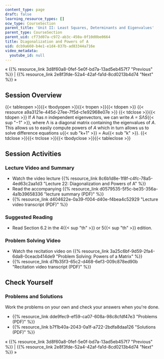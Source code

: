 ```yaml
---
content_type: page
draft: false
learning_resource_types: []
ocw_type: CourseSection
parent_title: 'Unit II: Least Squares, Determinants and Eigenvalues'
parent_type: CourseSection
parent_uid: cf73d07a-c972-ab3c-450a-0f10d0be0664
title: Diagonalization and Powers of A
uid: dcb9a660-b4e1-e1d4-837b-ad83344a716e
video_metadata:
  youtube_id: null
---
```

« {{% resource_link 3d8f60a8-0fef-5e0f-bd7a-13ad5eb457f7 "Previous" %}} | {{% resource_link 2e8f3fde-52a4-42af-fa1d-8cd0213b4d74 "Next" %}} »

## Session Overview

{{< tableopen >}}{{< tbodyopen >}}{{< tropen >}}{{< tdopen >}}
{{< resource a9a3121e-445d-27ee-7f5d-c1e92968e07e >}}
{{< tdclose >}}{{< tdopen >}}
If _A_ has _n_ independent eigenvectors, we can write _A = SΛS_{{< sup "−1" >}}, where Λ is a diagonal matrix containing the eigenvalues of _A_. This allows us to easily compute powers of _A_ which in turn allows us to solve difference equations u{{< sub "k+1" >}} = Au{{< sub "k" >}}.
{{< tdclose >}}{{< trclose >}}{{< tbodyclose >}}{{< tableclose >}}

## Session Activities

### Lecture Video and Summary

- Watch the video lecture {{% resource_link 8c6b1d8e-1f8f-c4fc-78a5-4ed63c2aa1d3 "Lecture 22: Diagonalization and Powers of A" %}}
- Read the accompanying {{% resource_link d0579535-5f5c-be35-356a-4a1b39658336 "lecture summary (PDF)" %}}
- {{% resource_link d404622e-0a39-f004-d40e-f4bea4c52929 "Lecture video transcript (PDF)" %}}

### Suggested Reading

- Read Section 6.2 in the 4{{< sup "th" >}} or 5{{< sup "th" >}} edition.

### Problem Solving Video

- Watch the recitation video on {{% resource_link 3a25c6bf-9d59-2fa4-6da8-0ceacb414de9 "Problem Solving: Powers of a Matrix" %}}
- {{% resource_link d7fb35f3-65c2-d468-6ef3-009c878ed90b "Recitation video transcript (PDF)" %}}

## Check Yourself

### Problems and Solutions

Work the problems on your own and check your answers when you're done.

- {{% resource_link dde9fec9-ef59-ca07-608a-98c8cfdf47e3 "Problems (PDF)" %}}
- {{% resource_link b7f1b40a-2043-0a1f-a722-2bdfa8daa126 "Solutions (PDF)" %}}

« {{% resource_link 3d8f60a8-0fef-5e0f-bd7a-13ad5eb457f7 "Previous" %}} | {{% resource_link 2e8f3fde-52a4-42af-fa1d-8cd0213b4d74 "Next" %}} »
